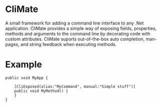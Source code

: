 # CliMate
A small framework for adding a command line interface to any .Net application. CliMate provides a simple way of exposing fields, properties, methods and arguments to the command line by decorating code with custom attributes. 
CliMate suports out-of-the-box auto completion, man-pages, and string feedback when executing methods. 

# Example

	public void MyApp {

		[CliExposed(alias:"MyCommand", manual:"Simple stuff")]
		public void MyMethod() {
		}
	} 


